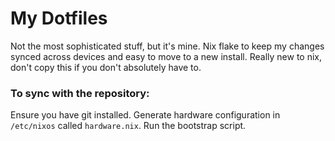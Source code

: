 # My Dotfiles
Not the most sophisticated stuff, but it's mine.
Nix flake to keep my changes synced across devices and easy to move to a new install.
Really new to nix, don't copy this if you don't absolutely have to.


### To sync with the repository:
Ensure you have git installed.
Generate hardware configuration in `/etc/nixos` called `hardware.nix`.
Run the bootstrap script.
